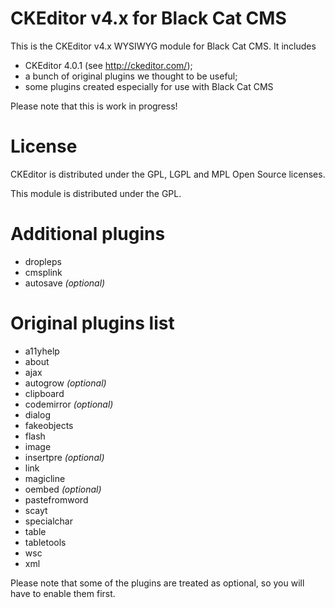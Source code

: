 CKEditor v4.x for Black Cat CMS
===============================

This is the CKEditor v4.x WYSIWYG module for Black Cat CMS. It
includes

* CKEditor 4.0.1 (see http://ckeditor.com/);
* a bunch of original plugins we thought to be useful;
* some plugins created especially for use with Black Cat CMS

Please note that this is work in progress!

# License

CKEditor is distributed under the GPL, LGPL and MPL Open Source licenses.

This module is distributed under the GPL.

# Additional plugins

* dropleps
* cmsplink
* autosave _(optional)_

# Original plugins list

* a11yhelp
* about
* ajax
* autogrow _(optional)_
* clipboard
* codemirror _(optional)_
* dialog
* fakeobjects
* flash
* image
* insertpre _(optional)_
* link
* magicline
* oembed _(optional)_
* pastefromword
* scayt
* specialchar
* table
* tabletools
* wsc
* xml

Please note that some of the plugins are treated as optional, so you will have
to enable them first.